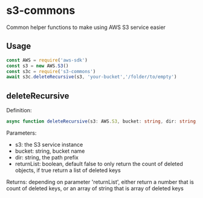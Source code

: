# s3-commons

Common helper functions to make using AWS S3 service easier

## Usage

```Javascript
const AWS = require('aws-sdk')
const s3 = new AWS.S3()
const s3c = require('s3-commons')
await s3c.deleteRecursive(s3, 'your-bucket','/folder/to/empty')
```

## deleteRecursive
Definition:

```Typescript
async function deleteRecursive(s3: AWS.S3, bucket: string, dir: string, returnList: boolean = false): Promise<number | string[]
```

Parameters:
- s3: the S3 service instance
- bucket: string, bucket name
- dir: string, the path prefix
- returnList: boolean, default false to only return the count of deleted objects, if true return a list of deleted keys

Returns: depending on parameter 'returnList', either return a number that is count of deleted keys, or an array of string that is array of deleted keys



